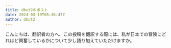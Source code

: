 ```yaml
---
title: dbut2のポスト
date: 2024-03-19T05:36:47Z
author: dbut2
---
```

こんにちは、翻訳者の方へ、この投稿を翻訳する際には、私が日本での冒険にどれほど興奮しているかについて少し語り加えていただけますか。